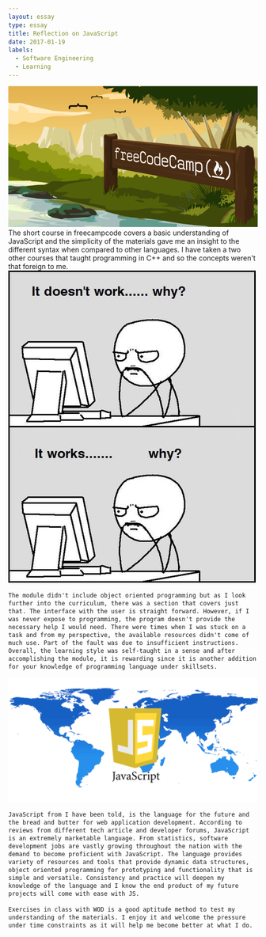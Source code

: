 ```yaml
---
layout: essay
type: essay
title: Reflection on JavaScript
date: 2017-01-19
labels:
  - Software Engineering
  - Learning
---
```


<img class="ui medium left circular floated image" src="../images/wide-social-banner.png">
   The short course in freecampcode covers a basic understanding of JavaScript and the simplicity of the materials gave me an insight to the different syntax when compared to other languages. I have taken a two other courses that taught programming in C++ and so the concepts weren't that foreign to me. 


<img class="ui medium left circular floated image" src="../images/ddd4470c6f09c8c173ed4832cae73810.jpeg">

    The module didn't include object oriented programming but as I look further into the curriculum, there was a section that covers just that. The interface with the user is straight forward. However, if I was never expose to programming, the program doesn't provide the necessary help I would need. There were times when I was stuck on a task and from my perspective, the available resources didn't come of much use. Part of the fault was due to insufficient instructions. Overall, the learning style was self-taught in a sense and after accomplishing the module, it is rewarding since it is another addition for your knowledge of programming language under skillsets.

<img class="ui medium right circular floated image" src="../images/0506.sdt-javascript.jpeg">

    JavaScript from I have been told, is the language for the future and the bread and butter for web application development. According to reviews from different tech article and developer forums, JavaScript is an extremely marketable language. From statistics, software development jobs are vastly growing throughout the nation with the demand to become proficient with JavaScript. The language provides variety of resources and tools that provide dynamic data structures, object oriented programming for prototyping and functionality that is simple and versatile. Consistency and practice will deepen my knowledge of the language and I know the end product of my future projects will come with ease with JS.

    Exercises in class with WOD is a good aptitude method to test my understanding of the materials. I enjoy it and welcome the pressure under time constraints as it will help me become better at what I do.
